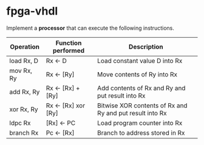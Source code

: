 # fpga-vhdl

Implement a **processor** that can execute the following instructions.

| Operation  | Function performed | Description                                              |
| ---------- | ------------------ | -------------------------------------------------------- |
| load Rx, D | Rx ← D             | Load constant value D into Rx                            |
| mov Rx, Ry | Rx ← [Ry]          | Move contents of Ry into Rx                              |
| add Rx, Ry | Rx ← [Rx] + [Ry]   | Add contents of Rx and Ry and put result into Rx         |
| xor Rx, Ry | Rx ← [Rx] xor [Ry] | Bitwise XOR contents of Rx and Ry and put result into Rx |
| ldpc Rx    | [Rx] ← PC          | Load program counter into Rx                             |
| branch Rx  | Pc ← [Rx]          | Branch to address stored in Rx                           |



